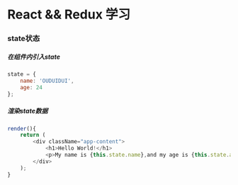 # React && Redux 学习
### state状态
##### 在组件内引入state
```js
state = {
    name: 'OUDUIDUI',
    age: 24
};
```

##### 渲染state数据
```js
render(){
    return (
        <div className="app-content">
            <h1>Hello World!</h1>
            <p>My name is {this.state.name},and my age is {this.state.age}.</p>
        </div>
    );
}
```